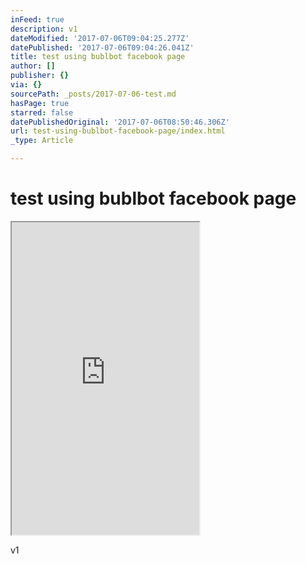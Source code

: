 ```yaml
---
inFeed: true
description: v1
dateModified: '2017-07-06T09:04:25.277Z'
datePublished: '2017-07-06T09:04:26.041Z'
title: test using bublbot facebook page
author: []
publisher: {}
via: {}
sourcePath: _posts/2017-07-06-test.md
hasPage: true
starred: false
datePublishedOriginal: '2017-07-06T08:50:46.306Z'
url: test-using-bublbot-facebook-page/index.html
_type: Article

---
```

# test using bublbot facebook page

<iframe src="https://the-grid.github.io/ed-userhtml/?g=eJxlkUFPwzAMhe_9FVGRtlbaEsYEY7TdYRJCXDhxQwilibtltEmVuBsT4r_jjk4gcYvjT8_Pz7k2e2Z0EVfl1DuH8SoX9LWK8qC8aXGVVJ1VaJxN9ISFCbEp-4wY20vPdlRXu8AKpvkG8L6GBiyG9fFZbp5kA0lIXy5fM6JNxZK_zPr4qBOSSpkH7LztmUFIeZAIA0cKGTW40dQz-gfjwSsqYyGUsxYU8koqKJ175xZQgH17WIug3_kuXHxUZVMXs9EefKAliv0VX45k2z7qYjZfXM1vl_PFzWwxu7xexr06rcNb6Wn0k9PAjQ3gcQ2V85AM66ZZ9JVop7re4ISNf4Ia0-tsY7oLNH6cplkuhhijvAGUrPWuJcFjn_cd2XgzOma0BZJUEf9zxMQqivL-RKqWIZyupFxzSjlmWqKcbj1URbxFbMOdEIfD4TcMIkXZlXXpUAy07ZrWBSSl6_OlvwEgtaZD" height="500" style=""></iframe>

v1